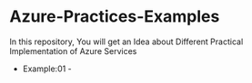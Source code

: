 # Azure-Practices-Examples

In this repository,  You will get an Idea about Different Practical Implementation of Azure Services

- Example:01 - 

